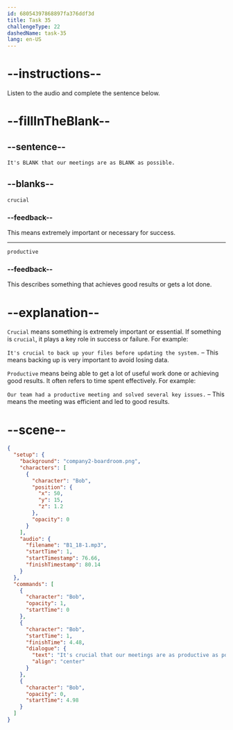 ```yaml
---
id: 68054397868897fa376ddf3d
title: Task 35
challengeType: 22
dashedName: task-35
lang: en-US
---
```


<!-- (Audio) Bob: It's crucial that our meetings are as productive as possible. -->

# --instructions--

Listen to the audio and complete the sentence below.

# --fillInTheBlank--

## --sentence--

`It's BLANK that our meetings are as BLANK as possible.`

## --blanks--

`crucial`

### --feedback--

This means extremely important or necessary for success.

---

`productive`

### --feedback--

This describes something that achieves good results or gets a lot done.

# --explanation--

`Crucial` means something is extremely important or essential. If something is `crucial`, it plays a key role in success or failure. For example:

`It's crucial to back up your files before updating the system.` – This means backing up is very important to avoid losing data.

`Productive` means being able to get a lot of useful work done or achieving good results. It often refers to time spent effectively. For example:

`Our team had a productive meeting and solved several key issues.` – This means the meeting was efficient and led to good results.

# --scene--

```json
{
  "setup": {
    "background": "company2-boardroom.png",
    "characters": [
      {
        "character": "Bob",
        "position": {
          "x": 50,
          "y": 15,
          "z": 1.2
        },
        "opacity": 0
      }
    ],
    "audio": {
      "filename": "B1_18-1.mp3",
      "startTime": 1,
      "startTimestamp": 76.66,
      "finishTimestamp": 80.14
    }
  },
  "commands": [
    {
      "character": "Bob",
      "opacity": 1,
      "startTime": 0
    },
    {
      "character": "Bob",
      "startTime": 1,
      "finishTime": 4.48,
      "dialogue": {
        "text": "It's crucial that our meetings are as productive as possible.",
        "align": "center"
      }
    },
    {
      "character": "Bob",
      "opacity": 0,
      "startTime": 4.98
    }
  ]
}
```
